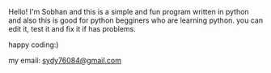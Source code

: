 Hello!
I'm Sobhan and this is a simple and fun program written in python
and also this is good for python begginers who are learning python.
you can edit it, test it and fix it if has problems.

happy coding:)

my email: sydy76084@gmail.com
